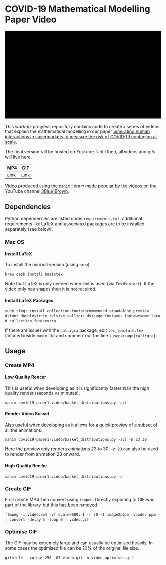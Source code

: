 # COVID-19 Mathematical Modelling Paper Video

![video_sample.gif](media/gifs/video_optimised.gif)

This work-in-progress repository contains code to create a series of videos that explain the mathematical
modelling in our paper [Simulating human interactions in supermarkets to measure the risk of COVID-19 contagion at scale](https://arxiv.org/abs/2006.15213).

The final version will be hosted on YouTube.
Until then, all videos and gifs will live here.

 MP4 | GIF
-----|----
[Link](media/videos/basket_distributions/1440p60/BasketDistributions.mp4) | [Link](media/gifs/video_optimised.gif)

Video produced using the [`Manim`](https://github.com/3b1b/manim) library made popular by the videos on the YouTube channel [3Blue1Brown](https://www.youtube.com/channel/UCYO_jab_esuFRV4b17AJtAw).

## Dependencies

Python dependencies are listed under `requirements.txt`.
Additional requirements like LaTeX and associated packages are to be installed separately (see below).

### Mac OS 

#### Install LaTeX

To install the minimal version (using `brew`)
```commandline
brew cask install basictex
```

Note that LaTeX is only needed when text is used (via `TextMobject`).
If the video only has shapes then it is not required.

#### Install LaTeX Packages
```commandline  
sudo tlmgr install collection-fontsrecommended standalone preview dsfont doublestroke relsize calligra dvisvgm fontaxes fontawesome lato # collection-fontsextra
```

If there are issues with the `calligra` package, edit `tex_template.tex` (located inside `manim` lib) and comment out the line  `\usepackage{calligra}`.

## Usage

### Create MP4

#### Low Quality Render
This is useful when developing as it is significantly faster than the high quality render (seconds vs minutes). 

```commandline
manim covid19-paper1-video/basket_distributions.py -apl
```

#### Render Video Subset
Also useful when developing as it allows for a quick preview of a subset of all the animations.

```commandline
manim covid19-paper1-video/basket_distributions.py -apl -n 23,30
```
Here the preview only renders animations 23 to 30.
`-n 23` can also be used to render from animation 23 onward.

#### High Quality Render

```commandline
manim covid19-paper1-video/basket_distributions.py -a
```

### Create GIF
First create MP4 then convert using `ffmpeg`. 
Directly exporting to GIF was part of the library, but [this has been removed](https://github.com/3b1b/manim/commit/61bb4944fad2ee889145bbf8a3253fb07c71bf7d#comments).

```commandline
ffmpeg -i video.mp4 -vf scale=600:-1 -r 20 -f image2pipe -vcodec ppm - | convert -delay 5 -loop 0 - video.gif
```

### Optimise GIF 

The GIF may be extremely large and can usually be optimised heavily.
In some cases the optimised file can be 20% of the original file size. 
 
```commandline
gifsicle --colour 256 -O3 video.gif -o video_optimised.gif
```
